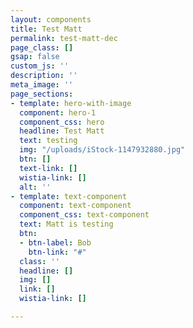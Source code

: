 ```yaml
---
layout: components
title: Test Matt
permalink: test-matt-dec
page_class: []
gsap: false
custom_js: ''
description: ''
meta_image: ''
page_sections:
- template: hero-with-image
  component: hero-1
  component_css: hero
  headline: Test Matt
  text: testing
  img: "/uploads/iStock-1147932880.jpg"
  btn: []
  text-link: []
  wistia-link: []
  alt: ''
- template: text-component
  component: text-component
  component_css: text-component
  text: Matt is testing
  btn:
  - btn-label: Bob
    btn-link: "#"
  class: ''
  headline: []
  img: []
  link: []
  wistia-link: []

---
```


